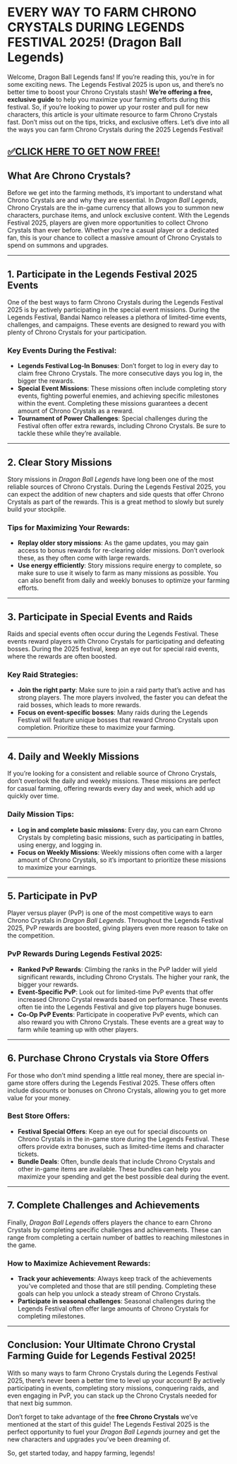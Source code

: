 # **EVERY WAY TO FARM CHRONO CRYSTALS DURING LEGENDS FESTIVAL 2025! (Dragon Ball Legends)**

Welcome, Dragon Ball Legends fans! If you’re reading this, you’re in for some exciting news. The Legends Festival 2025 is upon us, and there’s no better time to boost your Chrono Crystals stash! **We’re offering a free, exclusive guide** to help you maximize your farming efforts during this festival. So, if you’re looking to power up your roster and pull for new characters, this article is your ultimate resource to farm Chrono Crystals fast. Don’t miss out on the tips, tricks, and exclusive offers. Let’s dive into all the ways you can farm Chrono Crystals during the 2025 Legends Festival!

## [✅CLICK HERE TO GET NOW FREE!](https://besteventtoday.com/Dragon/Ball)

## What Are Chrono Crystals?

Before we get into the farming methods, it’s important to understand what Chrono Crystals are and why they are essential. In *Dragon Ball Legends*, Chrono Crystals are the in-game currency that allows you to summon new characters, purchase items, and unlock exclusive content. With the Legends Festival 2025, players are given more opportunities to collect Chrono Crystals than ever before. Whether you’re a casual player or a dedicated fan, this is your chance to collect a massive amount of Chrono Crystals to spend on summons and upgrades.

---

## 1. **Participate in the Legends Festival 2025 Events**

One of the best ways to farm Chrono Crystals during the Legends Festival 2025 is by actively participating in the special event missions. During the Legends Festival, Bandai Namco releases a plethora of limited-time events, challenges, and campaigns. These events are designed to reward you with plenty of Chrono Crystals for your participation.

### Key Events During the Festival:
- **Legends Festival Log-In Bonuses**: Don’t forget to log in every day to claim free Chrono Crystals. The more consecutive days you log in, the bigger the rewards.
- **Special Event Missions**: These missions often include completing story events, fighting powerful enemies, and achieving specific milestones within the event. Completing these missions guarantees a decent amount of Chrono Crystals as a reward.
- **Tournament of Power Challenges**: Special challenges during the Festival often offer extra rewards, including Chrono Crystals. Be sure to tackle these while they’re available.

---

## 2. **Clear Story Missions**

Story missions in *Dragon Ball Legends* have long been one of the most reliable sources of Chrono Crystals. During the Legends Festival 2025, you can expect the addition of new chapters and side quests that offer Chrono Crystals as part of the rewards. This is a great method to slowly but surely build your stockpile.

### Tips for Maximizing Your Rewards:
- **Replay older story missions**: As the game updates, you may gain access to bonus rewards for re-clearing older missions. Don’t overlook these, as they often come with large rewards.
- **Use energy efficiently**: Story missions require energy to complete, so make sure to use it wisely to farm as many missions as possible. You can also benefit from daily and weekly bonuses to optimize your farming efforts.

---

## 3. **Participate in Special Events and Raids**

Raids and special events often occur during the Legends Festival. These events reward players with Chrono Crystals for participating and defeating bosses. During the 2025 festival, keep an eye out for special raid events, where the rewards are often boosted.

### Key Raid Strategies:
- **Join the right party**: Make sure to join a raid party that’s active and has strong players. The more players involved, the faster you can defeat the raid bosses, which leads to more rewards.
- **Focus on event-specific bosses**: Many raids during the Legends Festival will feature unique bosses that reward Chrono Crystals upon completion. Prioritize these to maximize your farming.

---

## 4. **Daily and Weekly Missions**

If you’re looking for a consistent and reliable source of Chrono Crystals, don’t overlook the daily and weekly missions. These missions are perfect for casual farming, offering rewards every day and week, which add up quickly over time.

### Daily Mission Tips:
- **Log in and complete basic missions**: Every day, you can earn Chrono Crystals by completing basic missions, such as participating in battles, using energy, and logging in.
- **Focus on Weekly Missions**: Weekly missions often come with a larger amount of Chrono Crystals, so it’s important to prioritize these missions to maximize your earnings.

---

## 5. **Participate in PvP**

Player versus player (PvP) is one of the most competitive ways to earn Chrono Crystals in *Dragon Ball Legends*. Throughout the Legends Festival 2025, PvP rewards are boosted, giving players even more reason to take on the competition.

### PvP Rewards During Legends Festival 2025:
- **Ranked PvP Rewards**: Climbing the ranks in the PvP ladder will yield significant rewards, including Chrono Crystals. The higher your rank, the bigger your rewards.
- **Event-Specific PvP**: Look out for limited-time PvP events that offer increased Chrono Crystal rewards based on performance. These events often tie into the Legends Festival and give top players huge bonuses.
- **Co-Op PvP Events**: Participate in cooperative PvP events, which can also reward you with Chrono Crystals. These events are a great way to farm while teaming up with other players.

---

## 6. **Purchase Chrono Crystals via Store Offers**

For those who don’t mind spending a little real money, there are special in-game store offers during the Legends Festival 2025. These offers often include discounts or bonuses on Chrono Crystals, allowing you to get more value for your money.

### Best Store Offers:
- **Festival Special Offers**: Keep an eye out for special discounts on Chrono Crystals in the in-game store during the Legends Festival. These offers provide extra bonuses, such as limited-time items and character tickets.
- **Bundle Deals**: Often, bundle deals that include Chrono Crystals and other in-game items are available. These bundles can help you maximize your spending and get the best possible deal during the event.

---

## 7. **Complete Challenges and Achievements**

Finally, *Dragon Ball Legends* offers players the chance to earn Chrono Crystals by completing specific challenges and achievements. These can range from completing a certain number of battles to reaching milestones in the game.

### How to Maximize Achievement Rewards:
- **Track your achievements**: Always keep track of the achievements you’ve completed and those that are still pending. Completing these goals can help you unlock a steady stream of Chrono Crystals.
- **Participate in seasonal challenges**: Seasonal challenges during the Legends Festival often offer large amounts of Chrono Crystals for completing milestones.

---

## Conclusion: Your Ultimate Chrono Crystal Farming Guide for Legends Festival 2025!

With so many ways to farm Chrono Crystals during the Legends Festival 2025, there’s never been a better time to level up your account! By actively participating in events, completing story missions, conquering raids, and even engaging in PvP, you can stack up the Chrono Crystals needed for that next big summon.

Don’t forget to take advantage of the **free Chrono Crystals** we’ve mentioned at the start of this guide! The Legends Festival 2025 is the perfect opportunity to fuel your *Dragon Ball Legends* journey and get the new characters and upgrades you’ve been dreaming of.

So, get started today, and happy farming, legends!

